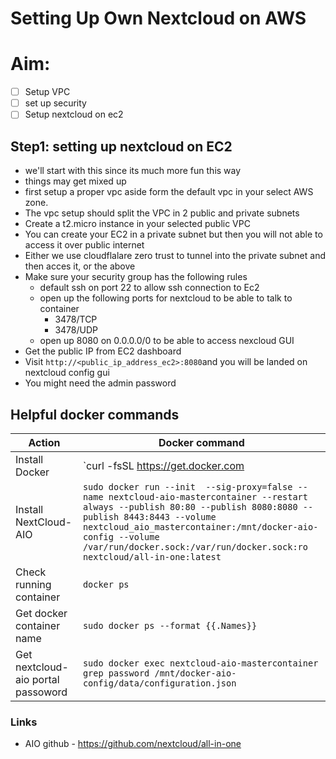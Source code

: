 Setting Up Own Nextcloud on AWS
========================

# Aim:  
- [ ] Setup VPC
- [ ] set up security
- [ ] Setup nextcloud on ec2

## Step1: setting up nextcloud on EC2 
- we'll start with this since its much more fun this way
- things may get mixed up
- first setup a proper vpc aside form the default vpc in your select AWS zone.
- The vpc setup should split the VPC in 2 public and private subnets
- Create a t2.micro instance in your selected public VPC
- You can create your EC2 in a private subnet but then you will not able to access it over public internet
- Either we use cloudflalare zero trust to tunnel into the private subnet and then acces it, or the above
- Make sure your security group has the following rules
    - default ssh on port 22 to allow ssh connection to Ec2
    - open up the following ports for nextcloud to be able to talk to container
        - 3478/TCP
        - 3478/UDP
    - open up 8080 on 0.0.0.0/0 to be able to access nexcloud GUI
- Get the public IP from EC2 dashboard
- Visit `http://<public_ip_address_ec2>:8080`and you will be landed on nextcloud config gui
- You might need the admin password


## Helpful docker commands

| Action |Docker command|
|------------|----------|
|Install Docker|`curl -fsSL https://get.docker.com | sudo sh`|
| Install NextCloud-AIO|`sudo docker run --init  --sig-proxy=false --name nextcloud-aio-mastercontainer --restart always --publish 80:80 --publish 8080:8080 --publish 8443:8443 --volume nextcloud_aio_mastercontainer:/mnt/docker-aio-config --volume /var/run/docker.sock:/var/run/docker.sock:ro nextcloud/all-in-one:latest`|
|Check running container|`docker ps`|
|Get docker container name| `sudo docker ps --format {{.Names}}` |
| Get nextcloud-aio portal passoword| `sudo docker exec nextcloud-aio-mastercontainer grep password /mnt/docker-aio-config/data/configuration.json`|

### Links
- AIO github - https://github.com/nextcloud/all-in-one